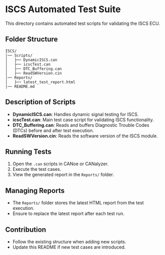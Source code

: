 # ISCS Automated Test Suite

This directory contains automated test scripts for validating the ISCS ECU.

## Folder Structure
```
ISCS/
│── Scripts/
│   ├── DynamicISCS.can
│   ├── icscTest.can
│   ├── DTC_Buffering.can
│   ├── ReadSWVersion.cin
│── Reports/
│   ├── latest_test_report.html
│── README.md
```

## Description of Scripts
- **DynamicISCS.can**: Handles dynamic signal testing for ISCS.
- **icscTest.can**: Main test case script for validating ISCS functionality.
- **DTC_Buffering.can**: Reads and buffers Diagnostic Trouble Codes (DTCs) before and after test execution.
- **ReadSWVersion.cin**: Reads the software version of the ISCS module.

## Running Tests
1. Open the `.can` scripts in CANoe or CANalyzer.
2. Execute the test cases.
3. View the generated report in the `Reports/` folder.

## Managing Reports
- The `Reports/` folder stores the latest HTML report from the test execution.
- Ensure to replace the latest report after each test run.

## Contribution
- Follow the existing structure when adding new scripts.
- Update this README if new test cases are introduced.


